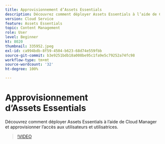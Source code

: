 ```yaml
---
title: Approvisionnement d’Assets Essentials
description: Découvrez comment déployer Assets Essentials à l’aide de Cloud Manager et approvisionner l’accès aux utilisateurs et utilisatrices.
version: Cloud Service
feature: Assets Essentials
topic: Content Management
role: User
level: Beginner
kt: 8020
thumbnail: 335952.jpeg
exl-id: ca994bdb-8f59-4504-b623-68d74e559fbb
source-git-commit: b3e9251bdb18a008be95c1fa9e5c79252a74fc98
workflow-type: tm+mt
source-wordcount: '32'
ht-degree: 100%

---
```


# Approvisionnement d’Assets Essentials

Découvrez comment déployer Assets Essentials à l’aide de Cloud Manager et approvisionner l’accès aux utilisateurs et utilisatrices.

>[!VIDEO](https://video.tv.adobe.com/v/335952?quality=12&learn=on)

